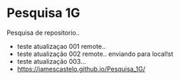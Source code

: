 # Pesquisa 1G
 Pesquisa de repositorio..


- teste atualizaçao 001 remote..
- teste atualização 002 remote.. enviando para local!st
- teste atualização 003...
- https://jamescastelo.github.io/Pesquisa_1G/
